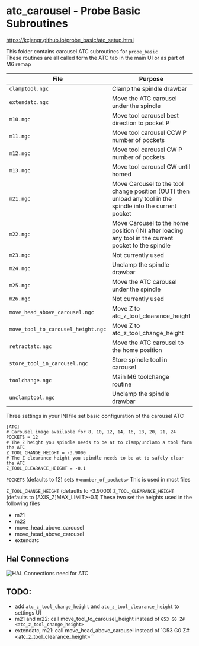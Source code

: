 # atc_carousel - Probe Basic Subroutines

https://kcjengr.github.io/probe_basic/atc_setup.html

This folder contains carousel ATC subroutines for `probe_basic`  
These routines are all called form the ATC tab in the main UI or as part of M6 remap

| File                               | Purpose                                            |
|------------------------------------|----------------------------------------------------|
| `clamptool.ngc`                    | Clamp the spindle drawbar                          |
| `extendatc.ngc`                    | Move the ATC carousel under the spindle            |
| `m10.ngc`                          | Move tool carousel best direction to pocket P      |
| `m11.ngc`                          | Move tool carousel CCW P number of pockets         |
| `m12.ngc`                          | Move tool carousel CW P number of pockets          |
| `m13.ngc`                          | Move tool carousel CW until homed                  |
| `m21.ngc`                          | Move Carousel to the tool change position (OUT) then unload any tool in the spindle into the current pocket  |
| `m22.ngc`                          | Move Carousel to the home position (IN) after loading any tool in the current pocket to the spindle |
| `m23.ngc`                          | Not currently used                                 |
| `m24.ngc`                          | Unclamp the spindle drawbar                        |
| `m25.ngc`                          | Move the ATC carousel under the spindle            |
| `m26.ngc`                          | Not currently used                                 |
| `move_head_above_carousel.ngc`     | Move Z to atc_z_tool_clearance_height              |
| `move_tool_to_carousel_height.ngc` | Move Z to atc_z_tool_change_height                 |
| `retractatc.ngc`                   | Move the ATC carousel to the home position         |
| `store_tool_in_carousel.ngc`       | Store spindle tool in carousel                     |
| `toolchange.ngc`                   | Main M6 toolchange routine                         |
| `unclamptool.ngc`                  | Unclamp the spindle drawbar                        |


Three settings in your INI file set basic configuration of the carousel ATC

```
[ATC]
# Carousel image available for 8, 10, 12, 14, 16, 18, 20, 21, 24
POCKETS = 12
# The Z height you spindle needs to be at to clamp/unclamp a tool form the ATC
Z_TOOL_CHANGE_HEIGHT = -3.9000
# The Z clearance height you spindle needs to be at to safely clear the ATC
Z_TOOL_CLEARANCE_HEIGHT = -0.1

```

`POCKETS` (defaults to 12) sets `#<number_of_pockets>`
This is used in most files


`Z_TOOL_CHANGE_HEIGHT` (defaults to -3.9000)
`Z_TOOL_CLEARANCE_HEIGHT` (defaults to [AXIS_Z]MAX_LIMIT>-0.1)
These two set the heights used in the following files 

* m21
* m22
* move_head_above_carousel
* move_head_above_carousel
* extendatc

## Hal Connections

![HAL Connections need for ATC](/docs_src/source/images/atc_carousel_connections.png)

## TODO:
* add `atc_z_tool_change_height` and `atc_z_tool_clearance_height` to settings UI
* m21 and m22: call move_tool_to_carousel_height instead of `G53 G0 Z#<atc_z_tool_change_height>`
* extendatc, m21: call move_head_above_carousel instead of `G53 G0 Z#<atc_z_tool_clearance_height>``
